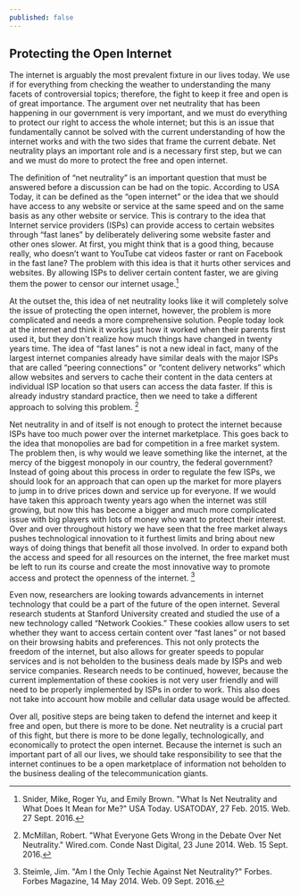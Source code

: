 ```yaml
---
published: false
---
```

## Protecting the Open Internet

The internet is arguably the most prevalent fixture in our lives today. We use if for everything from checking the weather to understanding the many facets of controversial topics; therefore, the fight to keep it free and open is of great importance. The argument over net neutrality that has been happening in our government is very important, and we must do everything to protect our right to access the whole internet; but this is an issue that fundamentally cannot be solved with the current understanding of how the internet works and with the two sides that frame the current debate. Net neutrality plays an important role and is a necessary first step, but we can and we must do more to protect the free and open internet.

The definition of “net neutrality” is an important question that must be answered before a discussion can be had on the topic. According to USA Today, it can be defined as the “open internet” or the idea that we should have access to any website or service at the same speed and on the same basis as any other website or service. This is contrary to the idea that Internet service providers (ISPs) can provide access to certain websites through “fast lanes” by deliberately delivering some website faster and other ones slower. At first, you might think that is a good thing, because really, who doesn’t want to YouTube cat videos faster or rant on Facebook in the fast lane? The problem with this idea is that it hurts other services and websites. By allowing ISPs to deliver certain content faster, we are giving them the power to censor our internet usage.[^1]

At the outset the, this idea of net neutrality looks like it will completely solve the issue of protecting the open internet, however, the problem is more complicated and needs a more comprehensive solution. People today look at the internet and think it works just how it worked when their parents first used it, but they don't realize how much things have changed in twenty years time. The idea of “fast lanes” is not a new ideal in fact, many of the largest internet companies already have similar deals with the major ISPs that are called “peering connections” or “content delivery networks” which allow websites and servers to cache their content in the data centers at individual ISP location so that users can access the data faster. If this is already industry standard practice, then we need to take a different approach to solving this problem. [^2]

Net neutrality in and of itself is not enough to protect the internet because ISPs have too much power over the internet marketplace. This goes back to the idea that monopolies are bad for competition in a free market system. The problem then, is why would we leave something like the internet, at the mercy of the biggest monopoly in our country, the federal government? Instead of going about this process in order to regulate the few ISPs, we should look for an approach that can open up the market for more players to jump in to drive prices down and service up for everyone. If we would have taken this approach twenty years ago when the internet was still growing, but now this has become a bigger and much more complicated issue with big players with lots of money who want to protect their interest. Over and over throughout history we have seen that the free market always pushes technological innovation to it furthest limits and bring about new ways of doing things that benefit all those involved. In order to expand both the access and speed for all resources on the internet, the free market must be left to run its course and create the most innovative way to promote access and protect the openness of the internet. [^3]

Even now, researchers are looking towards advancements in internet technology that could be a part of the future of the open internet. Several research students at Stanford University created and studied the use of a new technology called “Network Cookies.” These cookies allow users to set whether they want to access certain content over “fast lanes” or not based on their browsing habits and preferences. This not only protects the freedom of the internet, but also allows for greater speeds to popular services and is not beholden to the business deals made by ISPs and web service companies. Research needs to be continued, however, because the current implementation of these cookies is not very user friendly and will need to be properly implemented by ISPs in order to work. This also does not take into account how mobile and cellular data usage would be affected. 

Over all, positive steps are being taken to defend the internet and keep it free and open, but there is more to be done. Net neutrality is a crucial part of this fight, but there is more to be done legally, technologically, and economically to protect the open internet. Because the internet is such an important part of all our lives, we should take responsibility to see that the internet continues to be a open marketplace of information not beholden to the business dealing of the telecommunication giants. 

[^1]: Snider, Mike, Roger Yu, and Emily Brown. "What Is Net Neutrality and What Does It 		Mean for Me?" USA Today. USATODAY, 27 Feb. 2015. Web. 27 Sept. 2016.
[^2]: McMillan, Robert. "What Everyone Gets Wrong in the Debate Over Net Neutrality." 		Wired.com. Conde Nast Digital, 23 June 2014. Web. 15 Sept. 2016.
[^3]: Steimle, Jim. "Am I the Only Techie Against Net Neutrality?" Forbes. Forbes Magazine, 14 		May 2014. Web. 09 Sept. 2016.


